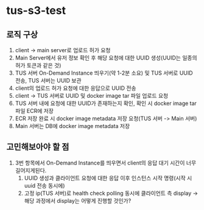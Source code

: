 # tus-s3-test

## 로직 구상
1. client -> main server로 업로드 허가 요청
2. Main Server에서 유저 정보 확인 후 해당 요청에 대한 UUID 생성(UUID는 일종의 허가 토큰과 같은 것)
3. TUS 서버 On-Demand Instance 띄우기(약 1-2분 소요) 및 TUS 서버로 UUID 전송, TUS 서버는 UUID 보관
4. client의 업로드 허가 요청에 대한 응답으로 UUID 전송
5. client -> TUS 서버로 UUID 및 docker image tar 파일 업로드 요청
6. TUS 서버 내에 요청에 대한 UUID가 존재하는지 확인, 확인 시 docker image tar 파일 ECR에 저장
7. ECR 저장 완료 시 docker image metadata 저장 요청(TUS 서버 -> Main 서버)
8. Main 서버는 DB에 docker image metadata 저장


## 고민해보아야 할 점
1. 3번 항목에서 On-Demand Instance를 띄우면서 client의 응답 대기 시간이 너무 길어지게된다.
   1. UUID 생성과 클라이언트 요청에 대한 응답 이후 인스턴스 시작 명령(시작 시 uuid 전송 동시에)
   2. 고정 ip(TUS 서버)로 health check polling 동시에 클라이언트 측 display
-> 해당 과정에서 display는 어떻게 진행할 것인가?